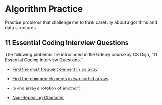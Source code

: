 # Algorithm Practice

Practice problems that challenge me to think carefully about algorithms and data structures.

## 11 Essential Coding Interview Questions

The following problems are introduced in the Udemy course by CS Dojo, "11 Essential Coding Interview Questions."

- [Find the most frequent element in an array](./Find-Most-Frequent-Element-In-Array/README.md)

- [Find the common elements in two sorted arrays](./Common-Elements-In-Two-Sorted-Arrays/README.md)

- [Is one array a rotation of another?](./Is-One-Array-a-Rotation-of-Another/README.md)

- [Non-Repeating Character](./Non-Repeating-Character/README.md)
